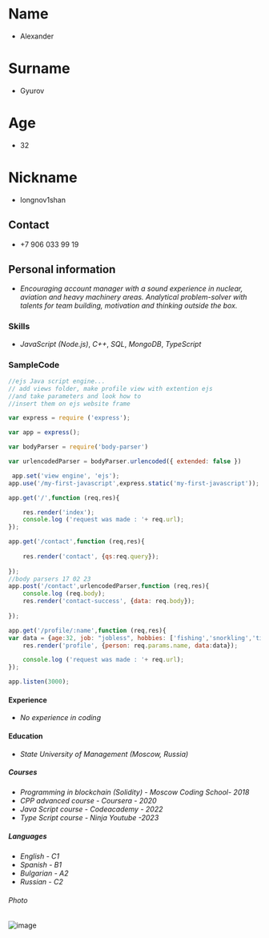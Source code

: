 # Name
* Alexander
# Surname
* Gyurov 
# Age
* 32
# Nickname
* longnov1shan
## Contact 
* +7 906 033 99 19
## Personal information 
* _Encouraging account manager with a sound experience in nuclear, aviation and heavy machinery areas. Analytical problem-solver with talents for team building, motivation and thinking outside the box._
### Skills 
* _JavaScript (Node.js)_, _C++_, _SQL_, _MongoDB_, _TypeScript_
### SampleCode
```javascript  
//ejs Java script engine... 
// add views folder, make profile view with extention ejs 
//and take parameters and look how to 
//insert them on ejs website frame

var express = require ('express');

var app = express();

var bodyParser = require('body-parser')

var urlencodedParser = bodyParser.urlencoded({ extended: false })

 app.set('view engine', 'ejs');
app.use('/my-first-javascript',express.static('my-first-javascript'));

app.get('/',function (req,res){

	res.render('index');
	console.log ('request was made : '+ req.url);
});

app.get('/contact',function (req,res){
	
	res.render('contact', {qs:req.query});
	
});
//body parsers 17 02 23
app.post('/contact',urlencodedParser,function (req,res){
	console.log (req.body);
	res.render('contact-success', {data: req.body});
	
});

app.get('/profile/:name',function (req,res){
var data = {age:32, job: "jobless", hobbies: ['fishing','snorkling','titfucking']}
	res.render('profile', {person: req.params.name, data:data});

	console.log ('request was made : '+ req.url);
});

app.listen(3000);
```  

#### Experience
* _No experience in coding_

#### Education
* _State University of Management (Moscow, Russia)_

##### Courses
* _Programming in blockchain (Solidity) - Moscow Coding School- 2018_
* _CPP advanced course - Coursera - 2020_
* _Java Script course - Codeacademy - 2022_
* _Type Script course - Ninja Youtube -2023_ 

##### Languages
* _English - C1_
* _Spanish - B1_
* _Bulgarian - A2_
* _Russian - C2_

###### Photo
![image](https://i.imgur.com/VaXEecV.jpg)
